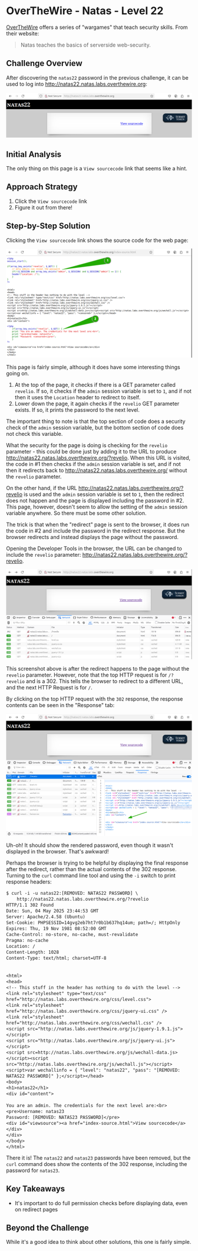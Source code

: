 # OverTheWire - Natas - Level 22

[OverTheWire](https://overthewire.org) offers a series of "wargames" that teach
security skills. From their website:

> Natas teaches the basics of serverside web-security.

## Challenge Overview

After discovering the `natas22` password in the previous challenge, it can be
used to log into http://natas22.natas.labs.overthewire.org:

![The Index Page](images/level_22/00_index_page.png)

## Initial Analysis

The only thing on this page is a `View sourcecode` link that seems like a hint.

## Approach Strategy

1. Click the `View sourcecode` link
1. Figure it out from there!

## Step-by-Step Solution

Clicking the `View sourcecode` link shows the source code for the web page:

![The Page Source](images/level_22/01_page_source.png)

This page is fairly simple, although it does have some interesting things going
on.

1. At the top of the page, it checks if there is a GET parameter called
   `revelio`. If so, it checks if the `admin` session variable is set to `1`,
   and if not then it uses the `Location` header to redirect to itself.
2. Lower down the page, it again checks if the `revelio` GET parameter exists.
   If so, it prints the password to the next level.

The important thing to note is that the top section of code does a security
check of the `admin` session variable, but the bottom section of code does not
check this variable.

What the security for the page is doing is checking for the `revelio`
parameter - this could be done just by adding it to the URL to produce
http://natas22.natas.labs.overthewire.org/?revelio. When this URL is visited,
the code in #1 then checks if the `admin` session variable is set, and if not
then it redirects back to http://natas22.natas.labs.overthewire.org/ without the
`revelio` parameter.

On the other hand, if the URL http://natas22.natas.labs.overthewire.org/?revelio
is used and the `admin` session variable is set to `1`, then the redirect does
not happen and the page is displayed including the password in #2. This page,
however, doesn't seem to allow the setting of the `admin` session variable
anywhere. So there must be some other solution.

The trick is that when the "redirect" page is sent to the browser, it does
run the code in #2 and include the password in the redirect response. But the
browser redirects and instead displays the page without the password.

Opening the Developer Tools in the browser, the URL can be changed to include
the `revelio` parameter: http://natas22.natas.labs.overthewire.org/?revelio.

![HTTP Requests](images/level_22/02_http_requests.png)

This screenshot above is after the redirect happens to the page without the
`revelio` parameter. However, note that the top HTTP request is for `/?revelio`
and is a 302. This tells the browser to redirect to a different URL, and the
next HTTP Request is for `/`.

By clicking on the top HTTP request with the `302` response, the response
contents can be seen in the "Response" tab:

![HTTP Response](images/level_22/03_http_response.png)

Uh-oh! It should show the rendered password, even though it wasn't displayed in
the browser. That's awkward!

Perhaps the browser is trying to be helpful by displaying the final response
after the redirect, rather than the actual contents of the 302 response. Turning
to the `curl` command line tool and using the `-i` switch to print response
headers:

```
$ curl -i -u natas22:[REMOVED: NATAS22 PASSWORD] \
    http://natas22.natas.labs.overthewire.org/?revelio
HTTP/1.1 302 Found
Date: Sun, 04 May 2025 23:44:53 GMT
Server: Apache/2.4.58 (Ubuntu)
Set-Cookie: PHPSESSID=14gvg2eb7ht7r0b1b637hq14um; path=/; HttpOnly
Expires: Thu, 19 Nov 1981 08:52:00 GMT
Cache-Control: no-store, no-cache, must-revalidate
Pragma: no-cache
Location: /
Content-Length: 1028
Content-Type: text/html; charset=UTF-8


<html>
<head>
<!-- This stuff in the header has nothing to do with the level -->
<link rel="stylesheet" type="text/css" href="http://natas.labs.overthewire.org/css/level.css">
<link rel="stylesheet" href="http://natas.labs.overthewire.org/css/jquery-ui.css" />
<link rel="stylesheet" href="http://natas.labs.overthewire.org/css/wechall.css" />
<script src="http://natas.labs.overthewire.org/js/jquery-1.9.1.js"></script>
<script src="http://natas.labs.overthewire.org/js/jquery-ui.js"></script>
<script src=http://natas.labs.overthewire.org/js/wechall-data.js></script><script src="http://natas.labs.overthewire.org/js/wechall.js"></script>
<script>var wechallinfo = { "level": "natas22", "pass": "[REMOVED: NATAS22 PASSWORD]" };</script></head>
<body>
<h1>natas22</h1>
<div id="content">

You are an admin. The credentials for the next level are:<br><pre>Username: natas23
Password: [REMOVED: NATAS23 PASSWORD]</pre>
<div id="viewsource"><a href="index-source.html">View sourcecode</a></div>
</div>
</body>
</html>
```

There it is! The `natas22` and `natas23` passwords have been removed, but the
`curl` command does show the contents of the 302 response, including the
password for `natas23`.

## Key Takeaways

- It's important to do full permission checks before displaying data, even on
  redirect pages

## Beyond the Challenge

While it's a good idea to think about other solutions, this one is fairly
simple.
